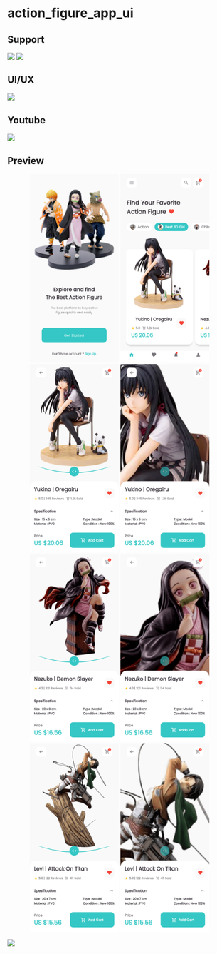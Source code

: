 # action_figure_app_ui

## Support

<p>
<a href="https://sociabuzz.com/syarifhidayatullah2020/tribe" target='_blank'>
<img src="https://sociabuzz.s3.ap-southeast-1.amazonaws.com//landing-page/img/sociabuzz-logo.png" width="100"></a>

<a href="https://www.buymeacoffee.com/syarifhidayat"  target='_blank'>
<img src="https://media.tenor.com/Is0ELiJnoU0AAAAi/buymeacoffee-button.gif" width="100"></a>
</p>

## UI/UX

<a href="https://dribbble.com/shots/16293251-AnimToys-App"  target='_blank'><img src="https://upload.wikimedia.org/wikipedia/commons/3/32/Dribbble_logo.png" width="100"></a>

## Youtube

<a href="https://youtu.be/Mm_0TwZipHM" target='_blank'>
<img src="https://upload.wikimedia.org/wikipedia/commons/thumb/b/b8/YouTube_Logo_2017.svg/200px-YouTube_Logo_2017.svg.png" width="100"></a>

## Preview

<p align="middle">
<img src="assets/previews/Screenshot_1686225373.png" width="200">
<img src="assets/previews/Screenshot_1686225066.png" width="200">
<img src="assets/previews/Screenshot_1686225201.png" width="200">
<img src="assets/previews/Screenshot_1686225686.png" width="200">
<img src="assets/previews/Screenshot_1686225427.png" width="200">
<img src="assets/previews/Screenshot_1686225433.png" width="200">
<img src="assets/previews/Screenshot_1686225443.png" width="200">
<img src="assets/previews/Screenshot_1686225448.png" width="200">
</p>
<img src="https://visitor-badge.laobi.icu/badge?page_id=sya-hid.action-figure-app-ui"/>  

